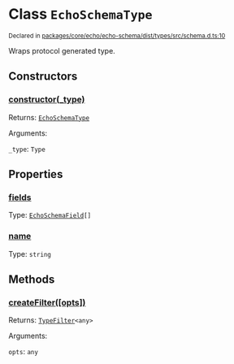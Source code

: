 # Class `EchoSchemaType`
<sub>Declared in [packages/core/echo/echo-schema/dist/types/src/schema.d.ts:10]()</sub>


Wraps protocol generated type.

## Constructors
### [constructor(_type)]()


Returns: <code>[EchoSchemaType](/api/@dxos/react-client/classes/EchoSchemaType)</code>

Arguments: 

`_type`: <code>Type</code>

## Properties
### [fields]()
Type: <code>[EchoSchemaField](/api/@dxos/react-client/types/EchoSchemaField)[]</code>
### [name]()
Type: <code>string</code>

## Methods
### [createFilter(\[opts\])]()


Returns: <code>[TypeFilter](/api/@dxos/react-client/types/TypeFilter)&lt;any&gt;</code>

Arguments: 

`opts`: <code>any</code>